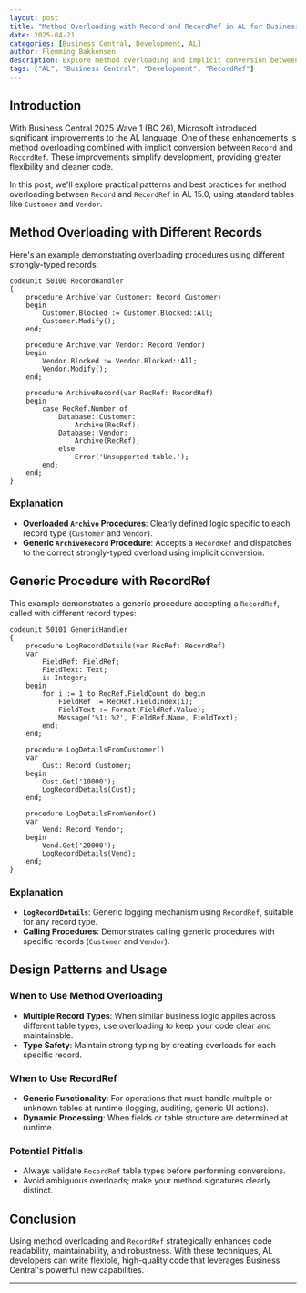 ```yaml
---
layout: post
title: "Method Overloading with Record and RecordRef in AL for Business Central 2025 Wave 1"
date: 2025-04-21
categories: [Business Central, Development, AL]
author: Flemming Bakkensen
description: Explore method overloading and implicit conversion between Record and RecordRef in AL for Business Central 2025 Wave 1 (BC 26), simplifying development and enabling cleaner code.
tags: ["AL", "Business Central", "Development", "RecordRef"]
---
```


## Introduction

With Business Central 2025 Wave 1 (BC 26), Microsoft introduced significant improvements to the AL language. One of these enhancements is method overloading combined with implicit conversion between `Record` and `RecordRef`. These improvements simplify development, providing greater flexibility and cleaner code.

In this post, we'll explore practical patterns and best practices for method overloading between `Record` and `RecordRef` in AL 15.0, using standard tables like `Customer` and `Vendor`.

## Method Overloading with Different Records

Here's an example demonstrating overloading procedures using different strongly-typed records:

```al
codeunit 50100 RecordHandler
{
    procedure Archive(var Customer: Record Customer)
    begin
        Customer.Blocked := Customer.Blocked::All;
        Customer.Modify();
    end;

    procedure Archive(var Vendor: Record Vendor)
    begin
        Vendor.Blocked := Vendor.Blocked::All;
        Vendor.Modify();
    end;

    procedure ArchiveRecord(var RecRef: RecordRef)
    begin
        case RecRef.Number of
            Database::Customer:
                Archive(RecRef);
            Database::Vendor:
                Archive(RecRef);
            else
                Error('Unsupported table.');
        end;
    end;
}
```

### Explanation
- **Overloaded `Archive` Procedures**: Clearly defined logic specific to each record type (`Customer` and `Vendor`).
- **Generic `ArchiveRecord` Procedure**: Accepts a `RecordRef` and dispatches to the correct strongly-typed overload using implicit conversion.

## Generic Procedure with RecordRef

This example demonstrates a generic procedure accepting a `RecordRef`, called with different record types:

```al
codeunit 50101 GenericHandler
{
    procedure LogRecordDetails(var RecRef: RecordRef)
    var
        FieldRef: FieldRef;
        FieldText: Text;
        i: Integer;
    begin
        for i := 1 to RecRef.FieldCount do begin
            FieldRef := RecRef.FieldIndex(i);
            FieldText := Format(FieldRef.Value);
            Message('%1: %2', FieldRef.Name, FieldText);
        end;
    end;

    procedure LogDetailsFromCustomer()
    var
        Cust: Record Customer;
    begin
        Cust.Get('10000');
        LogRecordDetails(Cust);
    end;

    procedure LogDetailsFromVendor()
    var
        Vend: Record Vendor;
    begin
        Vend.Get('20000');
        LogRecordDetails(Vend);
    end;
}
```

### Explanation
- **`LogRecordDetails`**: Generic logging mechanism using `RecordRef`, suitable for any record type.
- **Calling Procedures**: Demonstrates calling generic procedures with specific records (`Customer` and `Vendor`).

## Design Patterns and Usage

### When to Use Method Overloading
- **Multiple Record Types**: When similar business logic applies across different table types, use overloading to keep your code clear and maintainable.
- **Type Safety**: Maintain strong typing by creating overloads for each specific record.

### When to Use RecordRef
- **Generic Functionality**: For operations that must handle multiple or unknown tables at runtime (logging, auditing, generic UI actions).
- **Dynamic Processing**: When fields or table structure are determined at runtime.

### Potential Pitfalls
- Always validate `RecordRef` table types before performing conversions.
- Avoid ambiguous overloads; make your method signatures clearly distinct.

## Conclusion

Using method overloading and `RecordRef` strategically enhances code readability, maintainability, and robustness. With these techniques, AL developers can write flexible, high-quality code that leverages Business Central's powerful new capabilities.

---

